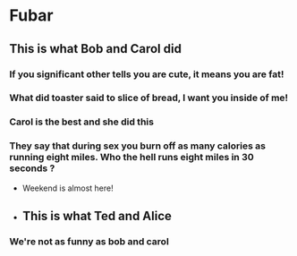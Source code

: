 # Fubar

## This is what Bob and Carol did 

### If you significant other tells you are cute, it means you are fat!

### What did toaster said to slice of bread, I want you inside of me!


### Carol is the best and she did this

### They say that during sex you burn off as many calories as running eight miles. Who the hell runs eight miles in 30 seconds ?

- Weekend is almost here!


- ## This is what Ted and Alice 

### We're not as funny as bob and carol
